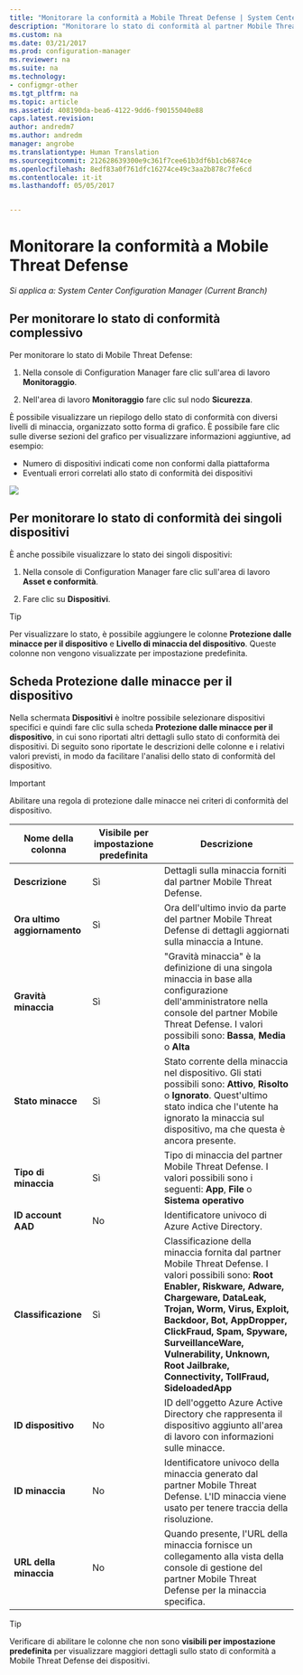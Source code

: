 ```yaml
---
title: "Monitorare la conformità a Mobile Threat Defense | System Center Configuration Manager"
description: "Monitorare lo stato di conformità al partner Mobile Threat Defense dalla console di Configuration Manager"
ms.custom: na
ms.date: 03/21/2017
ms.prod: configuration-manager
ms.reviewer: na
ms.suite: na
ms.technology:
- configmgr-other
ms.tgt_pltfrm: na
ms.topic: article
ms.assetid: 408190da-bea6-4122-9dd6-f90155040e88
caps.latest.revision: 
author: andredm7
ms.author: andredm
manager: angrobe
ms.translationtype: Human Translation
ms.sourcegitcommit: 212628639300e9c361f7cee61b3df6b1cb6874ce
ms.openlocfilehash: 8edf83a0f761dfc16274ce49c3aa2b878c7fe6cd
ms.contentlocale: it-it
ms.lasthandoff: 05/05/2017


---
```


# <a name="monitor-mobile-threat-defense-compliance"></a>**Monitorare la conformità a Mobile Threat Defense**

*Si applica a: System Center Configuration Manager (Current Branch)*

## <a name="to-monitor-the-overall-compliance-status"></a>Per monitorare lo stato di conformità complessivo

Per monitorare lo stato di Mobile Threat Defense:

1.  Nella console di Configuration Manager fare clic sull'area di lavoro **Monitoraggio**.

2.  Nell'area di lavoro **Monitoraggio** fare clic sul nodo **Sicurezza**.

È possibile visualizzare un riepilogo dello stato di conformità con diversi livelli di minaccia, organizzato sotto forma di grafico. È possibile fare clic sulle diverse sezioni del grafico per visualizzare informazioni aggiuntive, ad esempio: 

- Numero di dispositivi indicati come non conformi dalla piattaforma
- Eventuali errori correlati allo stato di conformità dei dispositivi

![](http://i.imgur.com/bmPsiWk.png)

## <a name="to-monitor-the-individual-compliance-status"></a>Per monitorare lo stato di conformità dei singoli dispositivi

È anche possibile visualizzare lo stato dei singoli dispositivi:

1.  Nella console di Configuration Manager fare clic sull'area di lavoro **Asset e conformità**.

2.  Fare clic su **Dispositivi**.

> [!TIP] 
> Per visualizzare lo stato, è possibile aggiungere le colonne **Protezione dalle minacce per il dispositivo** e **Livello di minaccia del dispositivo**. Queste colonne non vengono visualizzate per impostazione predefinita.

## <a name="device-threat-protection-tab"></a>Scheda Protezione dalle minacce per il dispositivo

Nella schermata **Dispositivi** è inoltre possibile selezionare dispositivi specifici e quindi fare clic sulla scheda **Protezione dalle minacce per il dispositivo**, in cui sono riportati altri dettagli sullo stato di conformità dei dispositivi. Di seguito sono riportate le descrizioni delle colonne e i relativi valori previsti, in modo da facilitare l'analisi dello stato di conformità del dispositivo.

> [!IMPORTANT] 
> Abilitare una regola di protezione dalle minacce nei criteri di conformità del dispositivo.

|Nome della colonna|Visibile per impostazione predefinita|Descrizione| 
|-|-|-|
|**Descrizione**| Sì | Dettagli sulla minaccia forniti dal partner Mobile Threat Defense. |
|**Ora ultimo aggiornamento**| Sì | Ora dell'ultimo invio da parte del partner Mobile Threat Defense di dettagli aggiornati sulla minaccia a Intune. |
|**Gravità minaccia**| Sì | "Gravità minaccia" è la definizione di una singola minaccia in base alla configurazione dell'amministratore nella console del partner Mobile Threat Defense. I valori possibili sono: **Bassa**, **Media** o **Alta** |
|**Stato minacce**| Sì | Stato corrente della minaccia nel dispositivo. Gli stati possibili sono: **Attivo**, **Risolto** o **Ignorato**. Quest'ultimo stato indica che l'utente ha ignorato la minaccia sul dispositivo, ma che questa è ancora presente. |
|**Tipo di minaccia**| Sì | Tipo di minaccia del partner Mobile Threat Defense. I valori possibili sono i seguenti: **App**, **File** o **Sistema operativo** |
|**ID account AAD**| No | Identificatore univoco di Azure Active Directory. |
|**Classificazione**| Sì | Classificazione della minaccia fornita dal partner Mobile Threat Defense. I valori possibili sono: **Root Enabler, Riskware, Adware, Chargeware, DataLeak, Trojan, Worm, Virus, Exploit, Backdoor, Bot, AppDropper, ClickFraud, Spam, Spyware, SurveillanceWare, Vulnerability, Unknown, Root Jailbrake, Connectivity, TollFraud, SideloadedApp** |
|**ID dispositivo**| No | ID dell'oggetto Azure Active Directory che rappresenta il dispositivo aggiunto all'area di lavoro con informazioni sulle minacce. |
|**ID minaccia**| No | Identificatore univoco della minaccia generato dal partner Mobile Threat Defense. L'ID minaccia viene usato per tenere traccia della risoluzione. |
|**URL della minaccia**| No | Quando presente, l'URL della minaccia fornisce un collegamento alla vista della console di gestione del partner Mobile Threat Defense per la minaccia specifica. |

> [!TIP] 
> Verificare di abilitare le colonne che non sono **visibili per impostazione predefinita** per visualizzare maggiori dettagli sullo stato di conformità a Mobile Threat Defense dei dispositivi.

